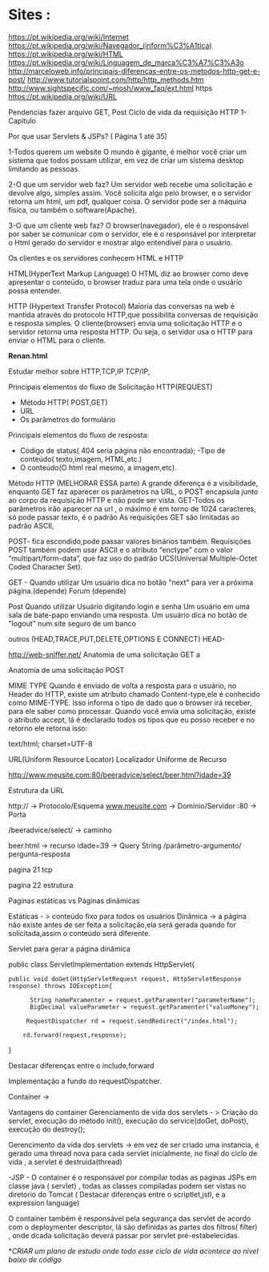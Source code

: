 # Sites :
https://pt.wikipedia.org/wiki/Internet
https://pt.wikipedia.org/wiki/Navegador_(inform%C3%A1tica)
https://pt.wikipedia.org/wiki/HTML
https://pt.wikipedia.org/wiki/Linguagem_de_marca%C3%A7%C3%A3o
http://marceloweb.info/principais-diferencas-entre-os-metodos-http-get-e-post/
http://www.tutorialspoint.com/http/http_methods.htm
http://www.sightspecific.com/~mosh/www_faq/ext.html
https
https://pt.wikipedia.org/wiki/URL

Pendencias
fazer arquivo GET, Post
Ciclo de vida da requisição HTTP
1- Capitulo

Por que usar Servlets & JSPs? ( Página 1 até 35)

1-Todos querem um website
O mundo é gigante, é melhor você criar um sistema que todos possam utilizar, em vez de criar um sistema desktop limitando as pessoas.

2-O que um servidor web faz?
Um servidor web recebe uma solicitação e devolve algo, simples assim.
Você solicita algo pelo browser, e o servidor retorna um html, um pdf, qualquer coisa.
O servidor pode ser a máquina física, ou também o software(Apache).

3-O que um cliente web faz?
O browser(navegador), ele é o responsável por saber se comunicar com o servidor, ele é o responsável por
interpretar o Html gerado do servidor e mostrar algo entendível para o usuário.

Os clientes e os servidores conhecem HTML e HTTP

HTML(HyperText Markup Language)
O HTML diz ao browser como deve apresentar o conteúdo, o browser traduz para uma tela onde o usuário possa entender.

HTTP (Hypertext Transfer Protocol)
Maioria das conversas na web é mantida através do protocolo HTTP,que possibilita conversas de requisição e resposta simples.
O cliente(browser) envia uma solicitação HTTP e o servidor retorna uma resposta HTTP.
Ou seja, o servidor usa o HTTP para enviar o HTML para o cliente.


**Renan.html**

Estudar melhor sobre HTTP,TCP,IP TCP/IP,

Principais elementos do fluxo de Solicitação HTTP(REQUEST)
- Método HTTP( POST,GET)
- URL
- Os parâmetros do formulário

Principais elementos do fluxo de resposta:
- Código de status( 404 seria página não encontrada);
-Tipo de conteúdo( texto,imagem, HTML,etc.)
- O conteúdo(O html real mesmo, a imagem,etc).


Método HTTP (MELHORAR ESSA parte)
A grande diferença é a visibilidade, enquanto GET faz aparecer os parâmetros na URL, o POST encapsula junto ao corpo da requisição HTTP e não pode ser vista.
GET-Todos os parâmetros irão aparecer na url , o máximo é em torno de 1024 caracteres, só pode passar texto, é o padrão
As requisições GET são limitadas ao padrão ASCII,

POST- fica escondido,pode passar valores binários também.
Requisições POST também podem usar ASCII e o atributo “enctype” com o valor
 “multipart/form-data”, que faz uso do padrão UCS(Universal Multiple-Octet Coded Character Set).
 
 GET - Quando utilizar
 Um usuário dica no botão "next" para ver a próxima página.(depende)
 Forum (depende)
 
 Post Quando utilizar
 Usuário digitando login e senha
 Um usuário em uma sala de bate-papo enviando uma resposta.
 Um usuário dica no botão de "logout" num site seguro de um banco

outros (HEAD,TRACE,PUT,DELETE,OPTIONS E CONNECT)
HEAD- 

http://web-sniffer.net/
Anatomia de uma solicitação GET	a


Anatomia de uma solicitação POST


MIME TYPE
Quando é enviado de volta a resposta para o usuário,
no Header do HTTP,	existe um atributo chamado  Content-type,ele é conhecido como MIME-TYPE.
Isso informa o tipo de dado que o browser irá receber, para ele saber como processar.
Quando você envia uma solicitação, existe o atributo accept, lá é declarado todos os tipos que eu posso receber
e no retorno ele retorna isso:

text/html; charset=UTF-8





URL(Uniform Resource Locator)
Localizador Uniforme de Recurso

http://www.meusite.com:80/beeradvice/select/beer.html?idade=39

Estrutura da URL

http:// -> Protocolo/Esquema
www.meusite.com -> Domínio/Servidor
:80 ->  Porta

/beeradvice/select/ -> caminho

beer.html -> recurso
idade=39 -> Query String /parâmetro-argumento/ pergunta-resposta


pagina 21 tcp

pagina 22 estrutura

Paginas estáticas vs Páginas dinâmicas

Estáticas - > conteúdo fixo para todos os usuários
Dinâmica -> a página não existe antes de ser feita a solicitação,ela será gerada quando for solicitada,assim o conteúdo será diferente.

Servlet para gerar a página dinâmica



public class ServletImplementation extends HttpServlet{

    public void doGet(HttpServletRequest request, HttpServletResponse response) throws IOException{
 
          String nameParamenter = request.getParamenter("parameterName");
          BigDecimal valueParameter = request.getParamenter("valueMoney");
            
         RequestDispatcher rd = request.sendRedirect("/index.html");
       
        rd.forward(request,response);

}

Destacar diferenças entre o include,forward 

Implementação a fundo do requestDispatcher.

Container ->


Vantagens do container 
Gerenciamento de vida dos servlets - > Criação do servlet, execução do método init(), execução do service(doGet, doPost), execução do destroy();

Gerencimento da vida dos servlets -> em vez de ser criado uma instancia, é gerado uma thread nova para cada servlet inicialmente, no final do ciclo de vida , a servlet é destruida(thread)

-JSP - O container é o responsável por compilar todas as paginas JSPs em classe java ( servlet) , todas as classes compiladas podem ser vistas no diretorio do Tomcat ( Destacar diferenças entre o scriptlet,jstl, e a expression language)


O container também é responsável pela segurança das servlet de acordo com  o deploymenter descriptor, lá são definidas as partes dos filtros( filter) , onde dcada solicitação deverá passar por servlet pré-estabelecidas.


**CRIAR um plano de estudo onde todo esse ciclo de vida acontece ao nivel baixo de código*



